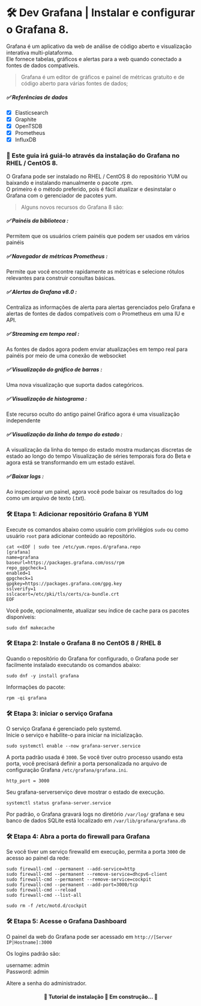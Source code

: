 # 🛠 Dev Grafana | Instalar e configurar o Grafana 8. 

Grafana é um aplicativo da web de análise de código aberto e visualização interativa multi-plataforma. <br>
Ele fornece tabelas, gráficos e alertas para a web quando conectado a fontes de dados compatíveis.

> Grafana é um editor de gráficos e painel de métricas gratuito e de código aberto para várias fontes de dados;

##### ✅ Referências de dados

- [x] Elasticsearch
- [x] Graphite
- [x] OpenTSDB
- [x] Prometheus
- [x] InfluxDB

### 🎲 Este guia irá guiá-lo através da instalação do Grafana no RHEL / CentOS 8.

O Grafana pode ser instalado no RHEL / CentOS 8 do repositório YUM ou baixando e instalando manualmente o pacote .rpm. </br>
O primeiro é o método preferido, pois é fácil atualizar e desinstalar o Grafana com o gerenciador de pacotes yum.

> Alguns novos recursos do Grafana 8 são:

##### ✅ Painéis da biblioteca : </br>
Permitem que os usuários criem painéis que podem ser usados em vários painéis

##### ✅ Navegador de métricas Prometheus : </br>
Permite que você encontre rapidamente as métricas e selecione rótulos relevantes para construir consultas básicas.

##### ✅ Alertas do Grafana v8.0 : </br>
Centraliza as informações de alerta para alertas gerenciados pelo Grafana e alertas de fontes de dados compatíveis 
com o Prometheus em uma IU e API.

##### ✅ Streaming em tempo real : </br>
As fontes de dados agora podem enviar atualizações em tempo real para painéis por meio de uma conexão de websocket

##### ✅ Visualização do gráfico de barras : </br>
Uma nova visualização que suporta dados categóricos.

##### ✅ Visualização de histograma : </br>
Este recurso oculto do antigo painel Gráfico agora é uma visualização independente

##### ✅ Visualização da linha do tempo do estado : </br>
A visualização da linha do tempo do estado mostra mudanças discretas de estado ao longo do tempo
Visualização de séries temporais fora do Beta e agora está se transformando em um estado estável.

##### ✅ Baixar logs : </br>
Ao inspecionar um painel, agora você pode baixar os resultados do log como um arquivo de texto (.txt).


### 🛠 Etapa 1: Adicionar repositório Grafana 8 YUM
Execute os comandos abaixo como usuário com privilégios `sudo` ou como usuário `root` para adicionar conteúdo ao repositório.

```cat
cat <<EOF | sudo tee /etc/yum.repos.d/grafana.repo
[grafana]
name=grafana
baseurl=https://packages.grafana.com/oss/rpm
repo_gpgcheck=1
enabled=1
gpgcheck=1
gpgkey=https://packages.grafana.com/gpg.key
sslverify=1
sslcacert=/etc/pki/tls/certs/ca-bundle.crt
EOF
```

Você pode, opcionalmente, atualizar seu índice de cache para os pacotes disponíveis:

```
sudo dnf makecache
```


### 🛠 Etapa 2: Instale o Grafana 8 no CentOS 8 / RHEL 8
Quando o repositório do Grafana for configurado, o Grafana pode ser facilmente instalado executando os comandos abaixo:

```install
sudo dnf -y install grafana
```

Informações do pacote:

```info
rpm -qi grafana
```


### 🛠 Etapa 3: iniciar o serviço Grafana
O serviço Grafana é gerenciado pelo systemd. </br>
Inicie o serviço e habilite-o para iniciar na inicialização.

```service
sudo systemctl enable --now grafana-server.service
```

A porta padrão usada é `3000`. 
Se você tiver outro processo usando esta porta, você precisará definir a porta personalizada no arquivo de 
configuração Grafana `/etc/grafana/grafana.ini`.

`http_port = 3000`

Seu grafana-serverserviço deve mostrar o estado de execução.

```service
systemctl status grafana-server.service
```

Por padrão, o Grafana gravará logs no  diretório `/var/log/` 
grafana e seu banco de dados SQLite está localizado em `/var/lib/grafana/grafana.db`


### 🛠 Etapa 4: Abra a porta do firewall para Grafana
Se você tiver um serviço firewalld em execução, permita a porta `3000` de acesso ao painel da rede:

```
sudo firewall-cmd --permanent --add-service=http
sudo firewall-cmd --permanent --remove-service=dhcpv6-client
sudo firewall-cmd --permanent --remove-service=cockpit
sudo firewall-cmd --permanent --add-port=3000/tcp
sudo firewall-cmd --reload
sudo firewall-cmd --list-all 
```
```cockipt
sudo rm -f /etc/motd.d/cockpit
```
### 🛠 Etapa 5: Acesse o Grafana Dashboard
O painel da web do Grafana pode ser acessado em `http://[Server IP|Hostname]:3000` 

Os logins padrão são:

username: admin </br>
Password: admin

Altere a senha do administrador.

<h4 align="center"> 
	🚧 Tutorial de instalação 🚀 Em construção...  🚧	
</h4>
